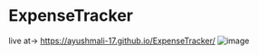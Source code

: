 # ExpenseTracker

live at-> https://ayushmali-17.github.io/ExpenseTracker/
![image](https://github.com/user-attachments/assets/d5cbfd9a-2729-4594-a21c-f6839293551c)
